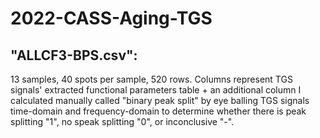 # 2022-CASS-Aging-TGS

## "ALLCF3-BPS.csv": 
13 samples, 40 spots per sample, 520 rows. Columns represent TGS signals' extracted functional parameters table + an additional column I calculated manually called "binary peak split" by eye balling TGS signals time-domain and frequency-domain to determine whether there is peak splitting "1", no speak splitting "0", or inconclusive "-".

